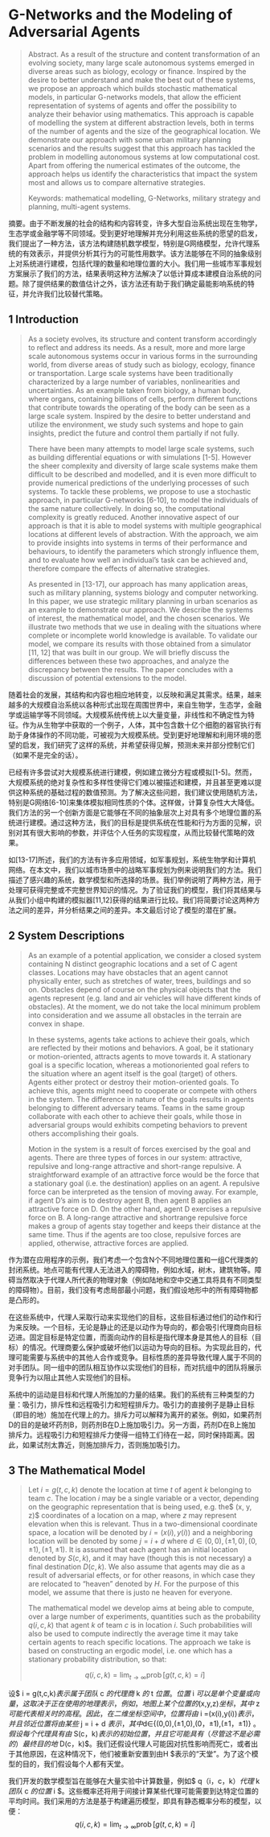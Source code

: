 # G-Networks and the Modeling of Adversarial Agents

> Abstract. As a result of the structure and content transformation of an evolving society, many large scale autonomous systems emerged in diverse areas such as biology, ecology or finance. Inspired by the desire to better understand and make the best out of these systems, we propose an approach which builds stochastic mathematical models, in particular G-networks models, that allow the efficient representation of systems of agents and offer the possibility to analyze their behavior using mathematics. This approach is capable of modelling the system at different abstraction levels, both in terms of the number of agents and the size of the geographical location. We demonstrate our approach with some urban military planning scenarios and the results suggest that this approach has tackled the problem in modelling autonomous systems at low computational cost. Apart from offering the numerical estimates of the outcome, the approach helps us identify the characteristics that impact the system most and allows us to compare alternative strategies.
>
> Keywords: mathematical modelling, G-Networks, military strategy and planning, multi-agent systems.

摘要。由于不断发展的社会的结构和内容转变，许多大型自治系统出现在生物学，生态学或金融学等不同领域。受到更好地理解并充分利用这些系统的愿望的启发，我们提出了一种方法，该方法构建随机数学模型，特别是G网络模型，允许代理系统的有效表示，并提供分析其行为的可能性用数学。该方法能够在不同的抽象级别上对系统进行建模，包括代理的数量和地理位置的大小。我们用一些城市军事规划方案展示了我们的方法，结果表明这种方法解决了以低计算成本建模自治系统的问题。除了提供结果的数值估计之外，该方法还有助于我们确定最能影响系统的特征，并允许我们比较替代策略。

## 1 Introduction

> As a society evolves, its structure and content transform accordingly to reflect and address its needs. As a result, more and more large scale autonomous systems occur in various forms in the surrounding world, from diverse areas of study such as biology, ecology, finance or transportation. Large scale systems have been traditionally characterized by a large number of variables, nonlinearities and uncertainties. As an example taken from biology, a human body, where organs, containing billions of cells, perform different functions that contribute towards the operating of the body can be seen as a large scale system. Inspired by the desire to better understand and utilize the environment, we study such systems and hope to gain insights, predict the future and control them partially if not fully.
>
> There have been many attempts to model large scale systems, such as building differential equations or with simulations [1-5]. However the sheer complexity and diversity of large scale systems make them difficult to be described and modelled, and it is even more difficult to provide numerical predictions of the underlying processes of such systems. To tackle these problems, we propose to use a stochastic approach, in particular G-networks [6-10], to model the individuals of the same nature collectively. In doing so, the computational complexity is greatly reduced. Another innovative aspect of our approach is that it is able to model systems with multiple geographical locations at different levels of abstraction. With the approach, we aim to provide insights into systems in terms of their performance and behaviours, to identify the parameters which strongly influence them, and to evaluate how well an individual’s task can be achieved and, therefore compare the effects of alternative strategies.
>
> As presented in [13-17], our approach has many application areas, such as military planning, systems biology and computer networking. In this paper, we use strategic military planning in urban scenarios as an example to demonstrate our approach. We describe the systems of interest, the mathematical model, and the chosen scenarios. We illustrate two methods that we use in dealing with the situations where complete or incomplete world knowledge is available. To validate our model, we compare its results with those obtained from a simulator [11, 12] that was built in our group. We will briefly discuss the differences between these two approaches, and analyze the discrepancy between the results. The paper concludes with a discussion of potential extensions to the model.

随着社会的发展，其结构和内容也相应地转变，以反映和满足其需求。结果，越来越多的大规模自治系统以各种形式出现在周围世界中，来自生物学，生态学，金融学或运输学等不同领域。大规模系统传统上以大量变量，非线性和不确定性为特征。作为从生物学中获取的一个例子，人体，其中包含数十亿个细胞的器官执行有助于身体操作的不同功能，可被视为大规模系统。受到更好地理解和利用环境的愿望的启发，我们研究了这样的系统，并希望获得见解，预测未来并部分控制它们（如果不是完全的话）。

已经有许多尝试对大规模系统进行建模，例如建立微分方程或模拟[1-5]。然而，大规模系统的绝对复杂性和多样性使得它们难以被描述和建模，并且甚至更难以提供这种系统的基础过程的数值预测。为了解决这些问题，我们建议使用随机方法，特别是G网络[6-10]来集体模拟相同性质的个体。这样做，计算复杂性大大降低。我们方法的另一个创新方面是它能够在不同的抽象层次上对具有多个地理位置的系统进行建模。通过这种方法，我们的目标是提供系统在性能和行为方面的见解，识别对其有很大影响的参数，并评估个人任务的实现程度，从而比较替代策略的效果。

如[13-17]所述，我们的方法有许多应用领域，如军事规划，系统生物学和计算机网络。在本文中，我们以城市场景中的战略军事规划为例来说明我们的方法。我们描述了感兴趣的系统，数学模型和所选择的场景。我们举例说明了两种方法，用于处理可获得完整或不完整世界知识的情况。为了验证我们的模型，我们将其结果与从我们小组中构建的模拟器[11,12]获得的结果进行比较。我们将简要讨论这两种方法之间的差异，并分析结果之间的差异。本文最后讨论了模型的潜在扩展。

## 2 System Descriptions

> As an example of a potential application, we consider a closed system containing N distinct geographic locations and a set of C agent classes. Locations may have obstacles that an agent cannot physically enter, such as stretches of water, trees, buildings and so on. Obstacles depend of course on the physical objects that the agents represent (e.g. land and air vehicles will have different kinds of obstacles). At the moment, we do not take the local minimum problem into consideration and we assume all obstacles in the terrain are convex in shape. 
>
> In these systems, agents take actions to achieve their goals, which are reflected by their motions and behaviors. A goal, be it stationary or motion-oriented, attracts agents to move towards it. A stationary goal is a specific location, whereas a motionoriented goal refers to the situation where an agent itself is the goal (target) of others. Agents either protect or destroy their motion-oriented goals. To achieve this, agents might need to cooperate or compete with others in the system. The difference in nature of the goals results in agents belonging to different adversary teams. Teams in the same group collaborate with each other to achieve their goals, while those in adversarial groups would exhibits competing behaviors to prevent others accomplishing their goals.
>
> Motion in the system is a result of forces exercised by the goal and agents. There are three types of forces in our system: attractive, repulsive and long-range attractive and short-range repulsive. A straightforward example of an attractive force would be the force that a stationary goal (i.e. the destination) applies on an agent. A repulsive force can be interpreted as the tension of moving away. For example, if agent D’s aim is to destroy agent B, then agent B applies an attractive force on D. On the other hand, agent D exercises a repulsive force on B. A long-range attractive and shortrange repulsive force makes a group of agents stay together and keeps their distance at the same time. Thus if the agents are too close, repulsive forces are applied, otherwise, attractive forces are applied.

作为潜在应用程序的示例，我们考虑一个包含N个不同地理位置和一组C代理类的封闭系统。地点可能有代理人无法进入的障碍物，例如水域，树木，建筑物等。障碍当然取决于代理人所代表的物理对象（例如陆地和空中交通工具将具有不同类型的障碍物）。目前，我们没有考虑局部最小问题，我们假设地形中的所有障碍物都是凸形的。

在这些系统中，代理人采取行动来实现他们的目标，这些目标通过他们的动作和行为来反映。一个目标，无论是静止的还是以动作为导向的，都会吸引代理商向目标迈进。固定目标是特定位置，而面向动作的目标是指代理本身是其他人的目标（目标）的情况。代理商要么保护或破坏他们以运动为导向的目标。为实现此目的，代理可能需要与系统中的其他人合作或竞争。目标性质的差异导致代理人属于不同的对手团队。同一组中的团队相互协作以实现他们的目标，而对抗组中的团队将展示竞争行为以阻止其他人实现他们的目标。

系统中的运动是目标和代理人所施加的力量的结果。我们的系统有三种类型的力量：吸引力，排斥性和远程吸引力和短程排斥力。吸引力的直接例子是静止目标（即目的地）施加在代理上的力。排斥力可以解释为离开的紧张。例如，如果药剂D的目的是破坏药剂B，则药剂B在D上施加吸引力。另一方面，药剂D在B上施加排斥力。远程吸引力和短程排斥力使得一组特工们待在一起，同时保持距离。因此，如果试剂太靠近，则施加排斥力，否则施加吸引力。

## 3 The Mathematical Model

> Let $i = g(t, c, k)$ denote the location at time $t$ of agent $k$ belonging to team $c$. The location $i$ may be a single variable or a vector, depending on the geographic representation that is being used, e.g. the$ (x, y, z)$ coordinates of a location on a map, where $z$ may represent elevation when this is relevant. Thus in a two-dimensional coordinate space, a location will be denoted by $i=(x(i),y(i))$ and a neighboring location will be denoted by some $j=i+d$ where $d ∈{(0,0), (±1,0), (0,±1), (±1,±1)}$. It is assumed that each agent has an initial location denoted by $S(c, k)$, and it may have (though this is not necessary) a final destination $D(c, k)$. We also assume that agents may die as a result of adversarial effects, or for other reasons, in which case they are relocated to “heaven” denoted by $H$. For the purpose of this model, we assume that there is justo ne heaven for everyone.
> 
> The mathematical model we develop aims at being able to compute, over a large number of experiments, quantities such as the probability $q(i, c, k)$ that agent $k$ of team $c$ is in location $i$. Such probabilities will also be used to compute indirectly the average time it may take certain agents to reach specific locations. The approach we take is based on constructing an ergodic model, i.e. one which has a stationary probability distribution, so that:
> 
>$$
> q(i, c, k)=\lim _{t \rightarrow \infty} \operatorname{prob}[g(t, c, k)=i]
>$$

设$ i = g(t,c,k)$表示属于团队$ c $的代理商$ k $的$ t $位置。位置$ i $可以是单个变量或向量，这取决于正在使用的地理表示，例如，地图上某个位置的$(x,y,z)$坐标，其中$ z $可能代表相关时的高程。因此，在二维坐标空间中，位置将由$ i =(x(i),y(i))$表示，并且邻近位置将由某些$ j = i + d $表示，其中$d∈{(0,0),(±1,0),(0，±1),(±1，±1)} $。假设每个代理具有由$ S(c，k)$表示的初始位置，并且它可能具有（尽管这不是必需的）最终目的地$ D(c，k)$。我们还假设代理人可能因对抗性影响而死亡，或者出于其他原因，在这种情况下，他们被重新安置到由H $表示的“天堂”。为了这个模型的目的，我们假设每个人都有天堂。

我们开发的数学模型旨在能够在大量实验中计算数量，例如$ q（i，c，k）$代理$ k $团队$ c $的位置$ i $。这些概率还将用于间接计算某些代理可能需要到达特定位置的平均时间。我们采用的方法是基于构建遍历模型，即具有静态概率分布的模型，以便：
$$
q(i, c, k)=\lim _{t \rightarrow \infty} \operatorname{prob}[g(t, c, k)=i]
$$

